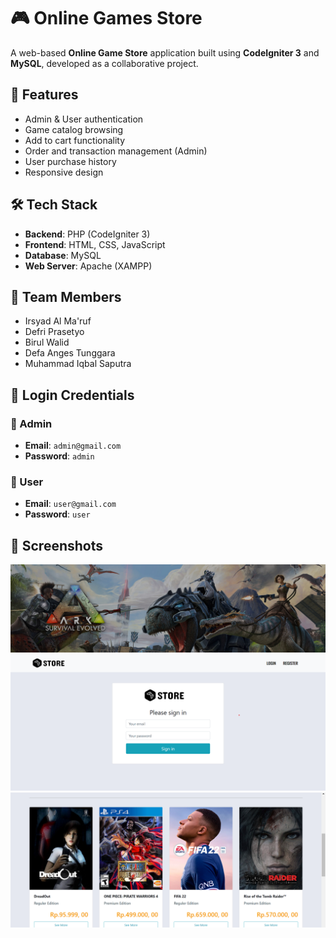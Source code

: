 # 🎮 Online Games Store

A web-based **Online Game Store** application built using **CodeIgniter 3** and **MySQL**, developed as a collaborative project.

## 📌 Features

- Admin & User authentication
- Game catalog browsing
- Add to cart functionality
- Order and transaction management (Admin)
- User purchase history
- Responsive design

## 🛠️ Tech Stack

- **Backend**: PHP (CodeIgniter 3)
- **Frontend**: HTML, CSS, JavaScript
- **Database**: MySQL
- **Web Server**: Apache (XAMPP)

## 👥 Team Members

- Irsyad Al Ma'ruf  
- Defri Prasetyo  
- Birul Walid  
- Defa Anges Tunggara  
- Muhammad Iqbal Saputra

## 🔐 Login Credentials

### 👤 Admin
- **Email**: `admin@gmail.com`  
- **Password**: `admin`

### 👤 User
- **Email**: `user@gmail.com`  
- **Password**: `user`

## 📸 Screenshots

![Screenshots1](images/images/banner/b6b54e0a8bf07a2ad237ccd1d7586073.jpg)
![Screenshots2](images/images/Screenshot%202023-09-18%20094504.png)
![Screenshots3](images/images/Screenshot%202023-09-18%20094555.png)
